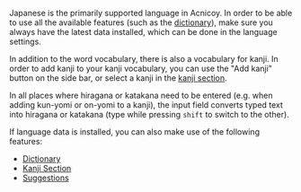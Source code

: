 Japanese is the primarily supported language in Acnicoy. In order to be able to
use all the available features (such as the [dictionary](help#Languages#Japanese#Dictionary)),
make sure you always have the latest data installed, which can be done in the
language settings.

In addition to the word vocabulary, there is also a vocabulary for kanji. In
order to add kanji to your kanji vocabulary, you can use the "Add kanji" button
on the side bar, or select a kanji in the [kanji section](help#Languages#Japanese#Kanji_section).

In all places where hiragana or katakana need to be entered (e.g. when adding
kun-yomi or on-yomi to a kanji), the input field converts typed text into
hiragana or katakana (type while pressing `shift` to switch to the other).

If language data is installed, you can also make use of the following features:

- [Dictionary](help#Languages#Japanese#Dictionary)
- [Kanji Section](help#Languages#Japanese#Kanji_section)
- [Suggestions](help#Languages#Japanese#Suggestions)
